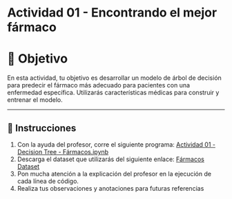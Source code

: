 # **Actividad 01 - Encontrando el mejor fármaco**

# 🎯 **Objetivo**
En esta actividad, tu objetivo es desarrollar un modelo de árbol de decisión para predecir el fármaco más adecuado para pacientes con una enfermedad específica. Utilizarás características médicas para construir y entrenar el modelo. 

---

## 📑 Instrucciones
1.	Con la ayuda del profesor, corre el siguiente programa: [Actividad 01 - Decision Tree - Fármacos.ipynb](https://github.com/beduExpert/Machine-Learning-2024/blob/main/Sesi%C3%B3n-02/Actividad-01/Actividad%2001%20-%20Decision%20Tree%20-%20F%C3%A1rmacos.ipynb)
2.	Descarga el dataset que utilizarás del siguiente enlace: [Fármacos Dataset](https://www.kaggle.com/datasets/pablomgomez21/drugs-a-b-c-x-y-for-decision-trees)
3.	Pon mucha atención a la explicación del profesor en la ejecución de cada línea de código.
4.	Realiza tus observaciones y anotaciones para futuras referencias



